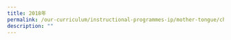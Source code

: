 ```yaml
---
title: 2018年
permalink: /our-curriculum/instructional-programmes-ip/mother-tongue/chinese-language/2018/
description: ""
---
```

